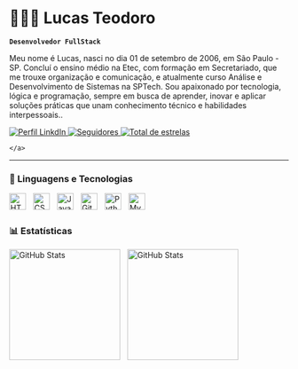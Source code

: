 # 👩🏻‍💻 Lucas Teodoro

**`Desenvolvedor FullStack`**

Meu nome é Lucas, nasci no dia 01 de setembro de 2006, em São Paulo - SP. Concluí o ensino médio na Etec, com formação em Secretariado, que me trouxe organização e comunicação, e atualmente curso Análise e Desenvolvimento de Sistemas na SPTech. Sou apaixonado por tecnologia, lógica e programação, sempre em busca de aprender, inovar e aplicar soluções práticas que unam conhecimento técnico e habilidades interpessoais..

<p align="left">
    <a href="https://www.linkedin.com/in/lucas-teodoro-29b91a324/">
        <img 
            alt="Perfil LinkdIn" 
            title="Me siga no LinkdIn" 
            src="https://custom-icon-badges.demolab.com/badge/LinkdeIn-63%20-0077B52?color=7abcf5&style=for-the-badge&labelcolor=5681a6&logo=linkedinlucas&label=LinkdeIn&labelColor=5681a6&logoColor"
        />
    </a> 
    <a href="https://github.com/Lucas-Frossi?tab=followers">
        <img 
            alt="Seguidores" 
            title="Me siga no GitHub" 
            src="https://custom-icon-badges.demolab.com/github/followers/Lucas-Frossi?color=a1a1a1&labelColor=bab7b6&style=for-the-badge&logo=github&label=Seguidores&labelColor=white&logoColor=white"
        />
    <a href="https://github.com/Lucas-Frossi?tab=repositories&sort=stargazers">
        <img 
            alt="Total de estrelas" 
            title="Total de estrelas GitHub" 
            src="https://custom-icon-badges.demolab.com/github/stars/Lucas-Frossi?color=%23E1AD0E&style=for-the-badge&labelColor=C79600&logo=star&label=estrelas"
        />
    </a>
  
    </a>
</p>

---

### 🤖 Linguagens e Tecnologias

<img 
    align="left" 
    alt="HTML"
    title="HTML" 
    width="30px" 
    style="padding-right: 10px;" 
    src="https://cdn.jsdelivr.net/gh/devicons/devicon@latest/icons/html5/html5-original.svg" 
/>
<img 
    align="left" 
    alt="CSS" 
    title="CSS"
    width="30px" 
    style="padding-right: 10px;" 
    src="https://cdn.jsdelivr.net/gh/devicons/devicon@latest/icons/css3/css3-original.svg" 
/>
<img 
    align="left" 
    alt="JavaScript" 
    title="JavaScript"
    width="30px" 
    style="padding-right: 10px;" 
    src="https://cdn.jsdelivr.net/gh/devicons/devicon@latest/icons/javascript/javascript-original.svg" 
/>
<img 
    align="left" 
    alt="Git" 
    title="Git"
    width="30px" 
    style="padding-right: 10px;" 
    src="https://cdn.jsdelivr.net/gh/devicons/devicon@latest/icons/git/git-original.svg" 
/>
<img 
    align="left" 
    alt="Python" 
    title="Python"
    width="30px" 
    style="padding-right: 10px;" 
    src="https://cdn.jsdelivr.net/gh/devicons/devicon@latest/icons/python/python-original.svg" 
/>
<img 
    align="left" 
    alt="MySQL" 
    title="MySQL"
    width="30px" 
    style="padding-right: 10px;" 
    src="https://cdn.jsdelivr.net/gh/devicons/devicon@latest/icons/mysql/mysql-original.svg"
/>

<br/>
<br/>

### 📊 Estatísticas

<p>
  <img 
    align="left" 
    alt="GitHub Stats" 
    height="200" 
    style="padding-right: 10px;" 
    src="https://github-readme-stats.vercel.app/api?username=Lucas-Frossi&show_icons=true&theme=tokyonight&include_all_commits=true&locale=pt-br" 
  />

<img 
      align="left" 
      alt="GitHub Stats" 
      height="200" 
      src="https://github-readme-stats.vercel.app/api/top-langs/?username=Lucas-Frossi&theme=tokyonight&layout=compact&custom_title=Tecnologias&langs_count=9" 
  />
</p>
